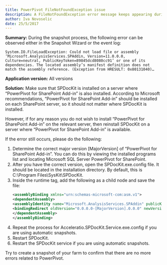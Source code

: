```yaml
---
title: PowerPivot FileNotFoundException issue
description: A FileNotFoundException error message keeps appearing during SPDocKit's snapshot process.
author: Iva Novoselic  
date: 25/5/2017
---
```


__Summary:__ During the snapshot process, the following error can be observed either in the Snapshot Wizard or the event log:

`System.IO.FileLoadException: Could not load file or assembly ‘Microsoft.AnalysisServices.SPAddin, Version=11.0.0.0, Culture=neutral, PublicKeyToken=89845dcd8080cc91’ or one of its dependencies. The located assembly’s manifest definition does not match the assembly reference. (Exception from HRESULT: 0x80131040)…`

__Application version:__ All versions

__Solution:__
Make sure that SPDocKit is installed on a server where “PowerPivot for SharePoint Add-in” is also installed. According to Microsoft recommendations, “PowerPivot for SharePoint Add-in” should be installed on each SharePoint server, so it should not matter where SPDocKit is installed.

However, if for any reason you do not wish to install “PowerPivot for SharePoint Add-in” on the relevant server, then reinstall SPDocKit on a server where “PowerPivot for SharePoint Add-in” is available.

If the error still occurs, please do the following:

1. Determine the correct major version [MajorVersion] of “PowerPivot for SharePoint Add-in”. You can do this by viewing the installed programs list and locating Microsoft SQL Server PowerPivot for SharePoint.
1. After you have the correct version, open the SPDocKit.exe.config file. It should be located in the installation directory. By default, this is C:\Program Files\SysKit\SPDocKit.
1. Inside the runtime tag, add the following as a child node and save the file:
      ```xml
    <assemblyBinding xmlns="urn:schemas-microsoft-com:asm.v1">    
    <dependentAssembly>      
    <assemblyIdentity name="Microsoft.AnalysisServices.SPAddin" publicKeyToken="89845DCD8080CC91" culture="neutral" />  
    <bindingRedirect oldVersion="0.0.0.0-[MajorVersion].0.0.0" newVersion="[MajorVersion].0.0.0" />    
    </dependentAssembly>    
    </assemblyBinding>  
    ```
1. Repeat the process for Acceleratio.SPDocKit.Service.exe.config if you are using automatic snapshots.
1. Restart SPDocKit.
1. Restart the SPDocKit service if you are using automatic snapshots.

Try to create a snapshot of your farm to confirm that there are no more errors related to PowerPivot.
